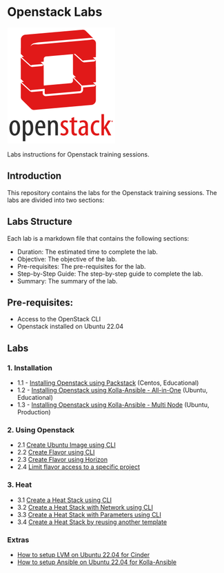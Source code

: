 # Openstack Labs

![logo.png](logo.png)

Labs instructions for Openstack training sessions.

## Introduction

This repository contains the labs for the Openstack training sessions. The labs are divided into two sections:

## Labs Structure

Each lab is a markdown file that contains the following sections:

- Duration: The estimated time to complete the lab.
- Objective: The objective of the lab.
- Pre-requisites: The pre-requisites for the lab.
- Step-by-Step Guide: The step-by-step guide to complete the lab.
- Summary: The summary of the lab.

## Pre-requisites:

- Access to the OpenStack CLI
- Openstack installed on Ubuntu 22.04

## Labs

### 1. Installation

- 1.1 - [Installing Openstack using Packstack](install/packstack.md) (Centos, Educational)
- 1.2 - [Installing Openstack using Kolla-Ansible - All-in-One](install/kolla-ansible-aio.md) (Ubuntu, Educational)
- 1.3 - [Installing Openstack using Kolla-Ansible - Multi Node](install/kolla-ansible-multinode.md) (Ubuntu, Production)

### 2. Using Openstack

- 2.1 [Create Ubuntu Image using CLI](image/cli.md)
- 2.2 [Create Flavor using CLI](flavor/cli.md)
- 2.3 [Create Flavor using Horizon](flavor/horizon.md)
- 2.4 [Limit flavor access to a specific project](flavor/access.md)


### 3. Heat

- 3.1 [Create a Heat Stack using CLI](heat/simple_template.md)
- 3.2 [Create a Heat Stack with Network using CLI](heat/network_instance.md)
- 3.3 [Create a Heat Stack with Parameters using CLI](heat/template_parameter.md)
- 3.4 [Create a Heat Stack by reusing another template](heat/nested.md)



### Extras
- [How to setup LVM on Ubuntu 22.04 for Cinder](extra/ubuntu-lvm.md)
- [How to setup Ansible on Ubuntu 22.04 for Kolla-Ansible](extra/ubuntu-ansible.md)